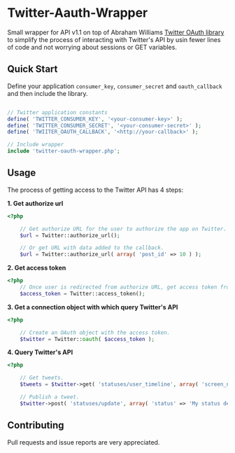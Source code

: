 Twitter-Aauth-Wrapper
=====================

Small wrapper for API v1.1 on top of Abraham Williams [Twitter OAuth library](https://github.com/abraham/twitteroauth) to simplify the process of interacting with Twitter's API by usin fewer lines of code and not worrying about sessions or GET variables.


## Quick Start

Define your application `consumer_key`, `consumer_secret` and `oauth_callback` and then include the library.

```php

// Twitter application constants
define( 'TWITTER_CONSUMER_KEY', '<your-consumer-key>' );
define( 'TWITTER_CONSUMER_SECRET', '<your-consumer-secret>' );
define( 'TWIITER_OAUTH_CALLBACK', '<http://your-callback>' );

// Include wrapper
include 'twitter-oauth-wrapper.php';
```

## Usage


The process of getting access to the Twitter API has 4 steps:

**1. Get authorize url**
```php
<?php

	// Get authorize URL for the user to authorize the app on Twitter.
	$url = Twitter::authorize_url();

	// Or get URL with data added to the callback.
	$url = Twitter::authorize_url( array( 'post_id' => 10 ) );

```

**2. Get access token**

```php
<?php
	// Once user is redirected from authorize URL, get access token from URL.
	$access_token = Twitter::access_token();
```

**3. Get a connection object with which query Twitter's API**

```php
<?php

	// Create an OAuth object with the access token.
	$twitter = Twitter::oauth( $access_token );
```

**4. Query Twitter's API**

```php
<?php

	// Get tweets.
	$tweets = $twitter->get( 'statuses/user_timeline', array( 'screen_name' => 'githubstatus' ) );

	// Publish a tweet.
	$twitter->post( 'statuses/update', array( 'status' => 'My status description.' ) );

```


## Contributing

Pull requests and issue reports are very appreciated.
